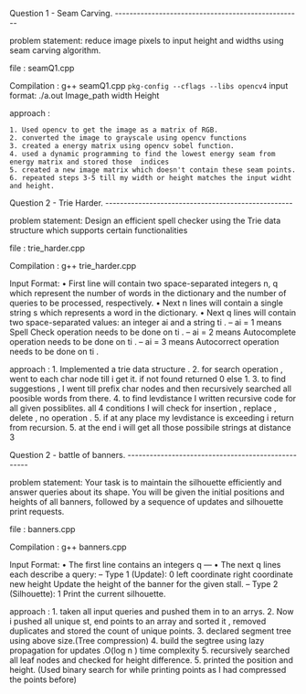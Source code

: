 
Question 1 - Seam Carving. ---------------------------------------------------

problem statement: reduce image pixels to input height and widths using seam carving algorithm. 

file : seamQ1.cpp

Compilation : g++ seamQ1.cpp  `pkg-config --cflags --libs opencv4`
input format: ./a.out 
              Image_path width Height

approach : 

    1. Used opencv to get the image as a matrix of RGB. 
    2. converted the image to grayscale using opencv functions
    3. created a energy matrix using opencv sobel function.
    4. used a dynamic programming to find the lowest energy seam from energy matrix and stored those  indices
    5. created a new image matrix which doesn't contain these seam points.
    6. repeated steps 3-5 till my width or height matches the input widht and height. 

Question 2 - Trie Harder. ---------------------------------------------------

problem statement: Design an efficient spell checker using the Trie data structure which supports certain functionalities 

file : trie_harder.cpp

Compilation : g++ trie_harder.cpp

Input Format:
• First line will contain two space-separated integers n, q which represent the number of words in the
dictionary and the number of queries to be processed, respectively.
• Next n lines will contain a single string s which represents a word in the dictionary.
• Next q lines will contain two space-separated values: an integer ai and a string ti .
– ai = 1 means Spell Check operation needs to be done on ti .
– ai = 2 means Autocomplete operation needs to be done on ti .
– ai = 3 means Autocorrect operation needs to be done on ti .

approach : 
            1. Implemented a trie data structure  .
            2. for search operation , went to each char node till i get it. if not found returned 0 else 1.
            3. to find suggestions , I went till prefix char nodes and then recursively searched all poosible words from there. 
            4. to find levdistance I written recursive code for all given possiblites. 
                all 4 conditions I will check for insertion , replace , delete , no operation .
            5. if at any place my levdistance is exceeding i return from recursion.
            5. at the end i will get all those possibile strings at distance 3
           

Question 2 - battle of banners. ---------------------------------------------------

problem statement: Your task is to maintain the silhouette efficiently and answer queries about its shape. You will be given the initial positions and heights of all banners, followed by a sequence of updates and silhouette print requests. 

file : banners.cpp

Compilation : g++ banners.cpp

Input Format:
• The first line contains an integers q —
• The next q lines each describe a query:
– Type 1 (Update): 0 left coordinate right coordinate new height Update the height of
the banner for the given stall.
– Type 2 (Silhouette): 1 Print the current silhouette.

approach : 
        1. taken all input queries and pushed them in to an arrys.
        2. Now i pushed all unique st, end points to an array and sorted it , removed duplicates and stored the count of unique points.
        3. declared segment tree using above size.(Tree compression)
        4. build the segtree using lazy propagation for updates .O(log n ) time complexity
        5. recursively searched all leaf nodes and checked for height difference.
        5. printed the position and height. 
        (Used binary search for while printing points as I had compressed the points before)

        